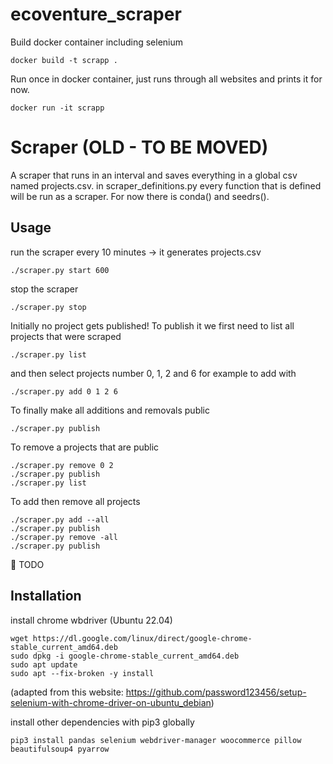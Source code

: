 # ecoventure_scraper

Build docker container including selenium

```console
docker build -t scrapp .
```

Run once in docker container, just runs through all websites and prints it for now.

```console
docker run -it scrapp
```

# Scraper (OLD - TO BE MOVED)

A scraper that runs in an interval and saves everything in a global csv named projects.csv. in scraper_definitions.py every function that is defined will be run as a scraper. For now there is conda() and seedrs().

## Usage
run the scraper every 10 minutes -> it generates projects.csv
```console
./scraper.py start 600
```
stop the scraper
```console
./scraper.py stop
```
Initially no project gets published! To publish it we first need to list all projects that were scraped
```console
./scraper.py list
```
and then select projects number 0, 1, 2 and 6 for example to add with
```console
./scraper.py add 0 1 2 6
```
To finally make all additions and removals public
```console
./scraper.py publish
```
To remove a projects that are public
```console
./scraper.py remove 0 2
./scraper.py publish
./scraper.py list
```
To add then remove all projects
```console
./scraper.py add --all
./scraper.py publish
./scraper.py remove -all
./scraper.py publish
```

🚧 TODO

## Installation

install chrome wbdriver (Ubuntu 22.04)
```shell
wget https://dl.google.com/linux/direct/google-chrome-stable_current_amd64.deb
sudo dpkg -i google-chrome-stable_current_amd64.deb
sudo apt update
sudo apt --fix-broken -y install
```
(adapted from this website: https://github.com/password123456/setup-selenium-with-chrome-driver-on-ubuntu_debian)

install other dependencies with pip3 globally
```shell
pip3 install pandas selenium webdriver-manager woocommerce pillow beautifulsoup4 pyarrow
```
